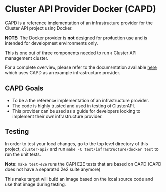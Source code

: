 # Cluster API Provider Docker (CAPD)

CAPD is a reference implementation of an infrastructure provider for the Cluster API project using Docker.

**NOTE:** The Docker provider is **not** designed for production use and is intended for development environments only.

This is one out of three components needed to run a Cluster API management cluster.

For a complete overview, please refer to the documentation available [here](https://github.com/kubernetes-sigs/cluster-api/tree/master/bootstrap/kubeadm#cluster-api-bootstrap-provider-kubeadm) which uses CAPD as an example infrastructure provider.

## CAPD Goals

* To be a the reference implementation of an infrastructure provider.
* The code is highly trusted and used in testing of ClusterAPI.
* This provider can be used as a guide for developers looking to implement their own infrastructure provider.

## Testing

In order to test your local changes, go to the top level directory of this project, `cluster-api/` and run
`make -C test/infrastructure/docker test` to run the unit tests. 

**Note:** `make test-e2e` runs the CAPI E2E tests that are based on CAPD (CAPD does not have a separated 2e2 suite anymore)

This make target will build an image based on the local source code and use that image during testing.